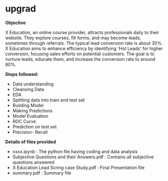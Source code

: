 # upgrad

**Objective**

X Education, an online course provider, attracts professionals daily to their website. They explore courses, fill forms, and may become leads, sometimes through referrals. The typical lead conversion rate is about 30%. X Education aims to enhance efficiency by identifying 'Hot Leads' for higher conversion, focusing sales efforts on potential customers. The goal is to nurture leads, educate them, and increase the conversion rate to around 80%.

**Steps followed:**
* Data understanding
* Cleansing Data
* EDA
* Splitting data into train and test set
* Building Model
* Making Predictions
* Model Evaluation
* ROC Curve
* Prediction on test set
* Precision- Recall

**Details of files provided**
* xxxx.ipynb : The python file having coding and data analysis
* Subjective Questions and their Answers.pdf : Contains all subjective questions answered
* X Education Lead Scring case Study.pdf : Final Presentation file
* summary.pdf : Summary file
